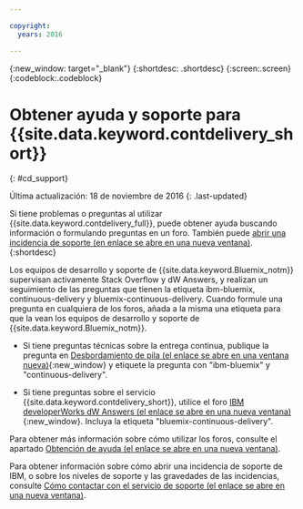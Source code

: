 ```yaml
---

copyright:
  years: 2016

---
```


{:new_window: target="_blank"}
{:shortdesc: .shortdesc}
{:screen:.screen}
{:codeblock:.codeblock}


# Obtener ayuda y soporte para {{site.data.keyword.contdelivery_short}}    
{: #cd_support}  

Última actualización: 18 de noviembre de 2016
{: .last-updated}

Si tiene problemas o preguntas al utilizar {{site.data.keyword.contdelivery_full}}, puede obtener ayuda buscando información o formulando preguntas en un foro. También puede [abrir una incidencia de soporte (en enlace se abre en una nueva ventana)](https://www.{DomainName}/docs/support/index.html#open-ticket).    
{:shortdesc}

Los equipos de desarrollo y soporte de {{site.data.keyword.Bluemix_notm}} supervisan activamente Stack Overflow y dW Answers, y realizan un seguimiento de las preguntas que tienen la etiqueta ibm-bluemix, continuous-delivery y bluemix-continuous-delivery. Cuando formule una pregunta en cualquiera de los foros, añada a la misma una etiqueta para que la vean los equipos de desarrollo y soporte de {{site.data.keyword.Bluemix_notm}}. 

* Si tiene preguntas técnicas sobre la entrega continua, publique la pregunta en [Desbordamiento de pila (el enlace se abre en una ventana nueva)](http://stackoverflow.com/search?q=ibm-bluemix+continuous-delivery){:new_window} y etiquete la pregunta con "ibm-bluemix" y "continuous-delivery".

* Si tiene preguntas sobre el servicio {{site.data.keyword.contdelivery_short}}, utilice el foro [IBM developerWorks dW Answers (el enlace se abre en una nueva ventana)](https://developer.ibm.com/answers/topics/bluemix-continuous-delivery/?smartspace=bluemix){:new_window}. Incluya la etiqueta "bluemix-continuous-delivery".

Para obtener más información sobre cómo utilizar los foros, consulte el apartado [Obtención de ayuda (el enlace se abre en una nueva ventana)](https://www.{DomainName}/docs/support/index.html#getting-help).

Para obtener información sobre cómo abrir una incidencia de soporte de IBM, o sobre los niveles de soporte y las gravedades de las incidencias, consulte [Cómo contactar con el servicio de soporte (el enlace se abre en una nueva ventana)](https://www.{DomainName}/docs/support/index.html#contacting-support).
